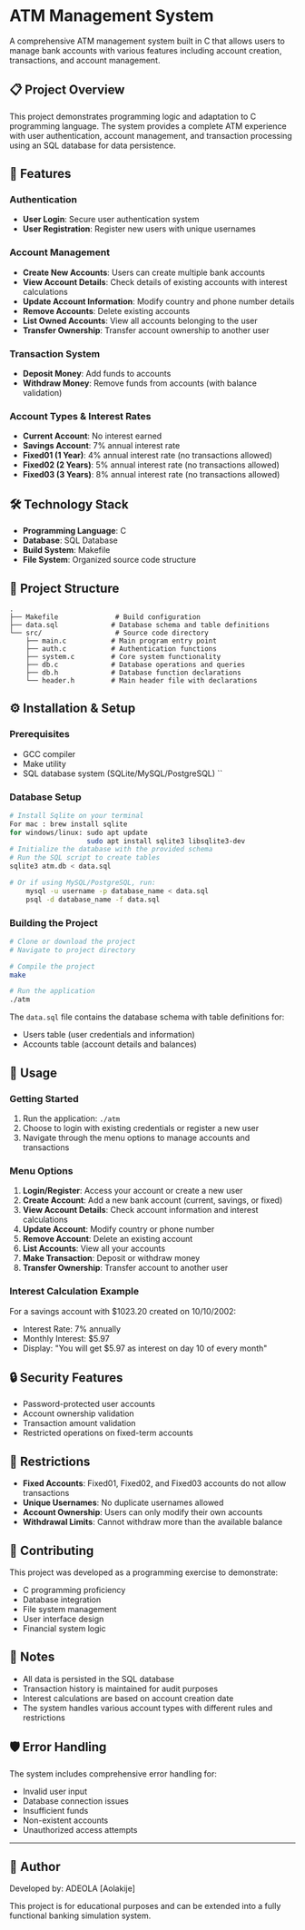 # ATM Management System

A comprehensive ATM management system built in C that allows users to manage bank accounts with various features including account creation, transactions, and account management.

## 📋 Project Overview

This project demonstrates programming logic and adaptation to C programming language. The system provides a complete ATM experience with user authentication, account management, and transaction processing using an SQL database for data persistence.

## 🚀 Features

### Authentication
- **User Login**: Secure user authentication system
- **User Registration**: Register new users with unique usernames

### Account Management
- **Create New Accounts**: Users can create multiple bank accounts
- **View Account Details**: Check details of existing accounts with interest calculations
- **Update Account Information**: Modify country and phone number details
- **Remove Accounts**: Delete existing accounts
- **List Owned Accounts**: View all accounts belonging to the user
- **Transfer Ownership**: Transfer account ownership to another user

### Transaction System
- **Deposit Money**: Add funds to accounts
- **Withdraw Money**: Remove funds from accounts (with balance validation)

### Account Types & Interest Rates
- **Current Account**: No interest earned
- **Savings Account**: 7% annual interest rate
- **Fixed01 (1 Year)**: 4% annual interest rate (no transactions allowed)
- **Fixed02 (2 Years)**: 5% annual interest rate (no transactions allowed)
- **Fixed03 (3 Years)**: 8% annual interest rate (no transactions allowed)

## 🛠️ Technology Stack

- **Programming Language**: C
- **Database**: SQL Database
- **Build System**: Makefile
- **File System**: Organized source code structure

## 📁 Project Structure

```
.
├── Makefile              # Build configuration
├── data.sql             # Database schema and table definitions
└── src/                  # Source code directory
    ├── main.c           # Main program entry point
    ├── auth.c           # Authentication functions
    ├── system.c         # Core system functionality
    ├── db.c             # Database operations and queries
    ├── db.h             # Database function declarations
    └── header.h         # Main header file with declarations
```

## ⚙️ Installation & Setup

### Prerequisites
- GCC compiler
- Make utility
- SQL database system (SQLite/MySQL/PostgreSQL)
``
### Database Setup
```bash
# Install Sqlite on your terminal
For mac : brew install sqlite
for windows/linux: sudo apt update
                   sudo apt install sqlite3 libsqlite3-dev
# Initialize the database with the provided schema
# Run the SQL script to create tables
sqlite3 atm.db < data.sql

# Or if using MySQL/PostgreSQL, run:
    mysql -u username -p database_name < data.sql
    psql -d database_name -f data.sql
```

### Building the Project
```bash
# Clone or download the project
# Navigate to project directory

# Compile the project
make

# Run the application
./atm
```



The `data.sql` file contains the database schema with table definitions for:
- Users table (user credentials and information)
- Accounts table (account details and balances)

## 🎯 Usage

### Getting Started
1. Run the application: `./atm`
2. Choose to login with existing credentials or register a new user
3. Navigate through the menu options to manage accounts and transactions

### Menu Options
1. **Login/Register**: Access your account or create a new user
2. **Create Account**: Add a new bank account (current, savings, or fixed)
3. **View Account Details**: Check account information and interest calculations
4. **Update Account**: Modify country or phone number
5. **Remove Account**: Delete an existing account
6. **List Accounts**: View all your accounts
7. **Make Transaction**: Deposit or withdraw money
8. **Transfer Ownership**: Transfer account to another user

### Interest Calculation Example
For a savings account with $1023.20 created on 10/10/2002:
- Interest Rate: 7% annually
- Monthly Interest: $5.97
- Display: "You will get $5.97 as interest on day 10 of every month"

## 🔒 Security Features

- Password-protected user accounts
- Account ownership validation
- Transaction amount validation
- Restricted operations on fixed-term accounts

## 🚫 Restrictions

- **Fixed Accounts**: Fixed01, Fixed02, and Fixed03 accounts do not allow transactions
- **Unique Usernames**: No duplicate usernames allowed
- **Account Ownership**: Users can only modify their own accounts
- **Withdrawal Limits**: Cannot withdraw more than the available balance

## 🤝 Contributing

This project was developed as a programming exercise to demonstrate:
- C programming proficiency
- Database integration
- File system management
- User interface design
- Financial system logic

## 📝 Notes

- All data is persisted in the SQL database
- Transaction history is maintained for audit purposes
- Interest calculations are based on account creation date
- The system handles various account types with different rules and restrictions

## 🛡️ Error Handling

The system includes comprehensive error handling for:
- Invalid user input
- Database connection issues
- Insufficient funds
- Non-existent accounts
- Unauthorized access attempts

---
## 👤 Author

Developed by: ADEOLA
[Aolakije]

This project is for educational purposes and can be extended into a fully functional banking simulation system.


